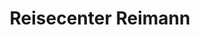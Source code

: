 ---
title: "Reisecenter Reimann"
url: /schoeneiche-bei-berlin/reisecenter-reimann/
shop: Reisebüro
---